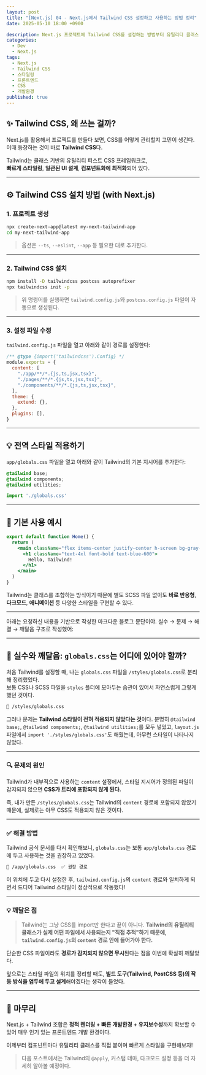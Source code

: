 ```yaml
---
layout: post
title: "[Next.js] 04 - Next.js에서 Tailwind CSS 설정하고 사용하는 방법 정리"
date: 2025-05-10 18:00 +0900

description: Next.js 프로젝트에 Tailwind CSS를 설정하는 방법부터 유틸리티 클래스 사용까지, 스타일링을 빠르게 시작하는 법을 정리했다.
categories:
  - Dev
  - Next.js
tags:
  - Next.js
  - Tailwind CSS
  - 스타일링
  - 프론트엔드
  - CSS
  - 개발환경
published: true
---
```

## ✨ Tailwind CSS, 왜 쓰는 걸까?

Next.js를 활용해서 프로젝트를 만들다 보면, CSS를 어떻게 관리할지 고민이 생긴다.  
이때 등장하는 것이 바로 **Tailwind CSS**다.

Tailwind는 클래스 기반의 유틸리티 퍼스트 CSS 프레임워크로,  
**빠르게 스타일링**, **일관된 UI 설계**, **컴포넌트화에 최적화**되어 있다.

---

## ⚙️ Tailwind CSS 설치 방법 (with Next.js)


### 1. 프로젝트 생성

```bash
npx create-next-app@latest my-next-tailwind-app
cd my-next-tailwind-app
```

> 옵션은 `--ts`, `--eslint`, `--app` 등 필요한 대로 추가한다.

---

### 2. Tailwind CSS 설치

```bash
npm install -D tailwindcss postcss autoprefixer
npx tailwindcss init -p
```

> 위 명령어를 실행하면 `tailwind.config.js`와 `postcss.config.js` 파일이 자동으로 생성된다.

---

### 3. 설정 파일 수정

`tailwind.config.js` 파일을 열고 아래와 같이 경로를 설정한다:

```js
/** @type {import('tailwindcss').Config} */
module.exports = {
  content: [
    "./app/**/*.{js,ts,jsx,tsx}",
    "./pages/**/*.{js,ts,jsx,tsx}",
    "./components/**/*.{js,ts,jsx,tsx}",
  ],
  theme: {
    extend: {},
  },
  plugins: [],
}
```
---

## 💡 전역 스타일 적용하기

`app/globals.css` 파일을 열고 아래와 같이 Tailwind의 기본 지시어를 추가한다:

```css
@tailwind base;
@tailwind components;
@tailwind utilities;
```


```js
import './globals.css'
```




---

## 🧪 기본 사용 예시

```jsx
export default function Home() {
  return (
    <main className="flex items-center justify-center h-screen bg-gray-100">
      <h1 className="text-4xl font-bold text-blue-600">
        Hello, Tailwind!
      </h1>
    </main>
  )
}
```

Tailwind는 클래스를 조합하는 방식이기 때문에
별도 SCSS 파일 없이도 **바로 반응형**, **다크모드**, **애니메이션** 등 다양한 스타일을 구현할 수 있다.

---

아래는 요청하신 내용을 기반으로 작성한 마크다운 블로그 문단이야. 실수 → 문제 → 해결 → 깨달음 구조로 작성했어:

---

## 🐞 실수와 깨달음: `globals.css`는 어디에 있어야 할까?

처음 Tailwind를 설정할 때, 나는 `globals.css` 파일을 `/styles/globals.css`로 분리해 정리했었다.  
보통 CSS나 SCSS 파일을 `styles` 폴더에 모아두는 습관이 있어서 자연스럽게 그렇게 했던 것이다.

```bash
📁 /styles/globals.css
```

그러나 문제는 **Tailwind 스타일이 전혀 적용되지 않았다는 것**이다.
분명히 `@tailwind base;`, `@tailwind components;`, `@tailwind utilities;`를 모두 넣었고,
`layout.js` 파일에서 `import './styles/globals.css'`도 해줬는데, 아무런 스타일이 나타나지 않았다.

---

### 🔍 문제의 원인

Tailwind가 내부적으로 사용하는 `content` 설정에서,
스타일 지시어가 정의된 파일이 감지되지 않으면 **CSS가 트리에 포함되지 않게 된다.**

즉, 내가 만든 `/styles/globals.css`는 Tailwind의 `content` 경로에 포함되지 않았기 때문에,
실제로는 아무 CSS도 적용되지 않은 것이다.

---

### ✅ 해결 방법

Tailwind 공식 문서를 다시 확인해보니,
`globals.css`는 보통 `app/globals.css` 경로에 두고 사용하는 것을 권장하고 있었다.

```bash
📁 /app/globals.css  ✅ 권장 경로
```

이 위치에 두고 다시 설정한 후, `tailwind.config.js`의 `content` 경로와 일치하게 되면서
드디어 Tailwind 스타일이 정상적으로 작동했다!

---

### 💡 깨달은 점

> Tailwind는 그냥 CSS를 import만 한다고 끝이 아니다.
> **Tailwind의 유틸리티 클래스가 실제 어떤 파일에서 사용되는지 "직접 추적"하기 때문에,
> `tailwind.config.js`의 `content` 경로 안에 들어가야 한다.**

단순한 CSS 파일이라도 **경로가 감지되지 않으면 무시**된다는 점을 이번에 확실히 깨달았다.

앞으로는 스타일 파일의 위치를 정리할 때도,
**빌드 도구(Tailwind, PostCSS 등)의 작동 방식을 염두에 두고 설계**해야겠다는 생각이 들었다.

---

## 🧭 마무리

Next.js + Tailwind 조합은
**정적 렌더링 + 빠른 개발환경 + 유지보수성**까지 확보할 수 있어
매우 인기 있는 프론트엔드 개발 환경이다.

이제부터 컴포넌트마다 유틸리티 클래스를 직접 붙이며
빠르게 스타일을 구현해보자!

> 다음 포스트에서는 Tailwind의 `@apply`, 커스텀 테마, 다크모드 설정 등을 더 자세히 알아볼 예정이다.


